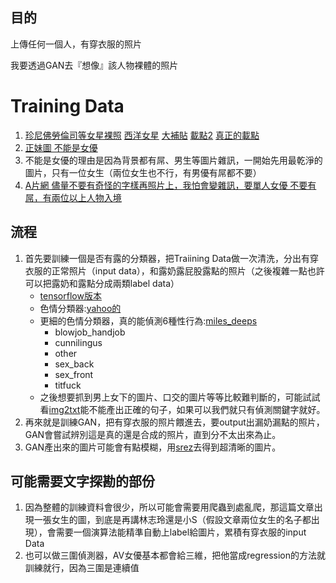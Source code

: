 ## 目的

上傳任何一個人，有穿衣服的照片

我要透過GAN去『想像』該人物裸體的照片

# Training Data

1. [珍尼佛勞倫司等女星裸照](https://www.celebjihad.com/category/jennifer-lawrence/) [西洋女星](https://dark.getez.info/158751) [大補貼](http://tw.dufeed.com/article/content_136492.html?is_adult=1) [載點2](https://thefappening.wiki/) [真正的載點](https://kutlime.wordpress.com/fappening-celebrity-photo-foto-download/)
2. [正妹圖 不能是女優](https://www.jkforum.net/forum.php?gid=573)
3. 不能是女優的理由是因為背景都有屌、男生等圖片雜訊，一開始先用最乾淨的圖片，只有一位女生（兩位女生也不行，有男優有屌都不要）
4. [A片網 儘量不要有奇怪的字樣再照片上，我怕會變雜訊，要單人女優 不要有屌，有兩位以上人物入境](http://www.dmm.co.jp/digital/videoa/-/detail/=/cid=juy00377/?i3_ref=list&i3_ord=3)

## 流程

1. 首先要訓練一個是否有露的分類器，把Traiining Data做一次清洗，分出有穿衣服的正常照片（input data），和露奶露屁股露點的照片（之後複雜一點也許可以把露奶和露點分成兩類label data）
    * [tensorflow版本](https://github.com/bakwc/PornDetector)
    * 色情分類器:[yahoo的](https://github.com/yahoo/open_nsfw)
    * 更細的色情分類器，真的能偵測6種性行為:[miles_deeps](https://github.com/ryanjay0/miles-deep)
        * blowjob_handjob
        * cunnilingus
        * other
        * sex_back
        * sex_front
        * titfuck
    * 之後想要抓到男上女下的圖片、口交的圖片等等比較難判斷的，可能試試看[img2txt](https://github.com/tensorflow/models/tree/master/research/im2txt)能不能產出正確的句子，如果可以我們就只有偵測關鍵字就好。
2. 再來就是訓練GAN，把有穿衣服的照片餵進去，要output出漏奶漏點的照片，GAN會嘗試辨別這是真的還是合成的照片，直到分不太出來為止。
3. GAN產出來的圖片可能會有點模糊，用[srez](https://github.com/david-gpu/srez)去得到超清晰的圖片。

## 可能需要文字探勘的部份

1. 因為整體的訓練資料會很少，所以可能會需要用爬蟲到處亂爬，那這篇文章出現一張女生的圖，到底是再講林志玲還是小S（假設文章兩位女生的名子都出現），會需要一個演算法能精準自動上label給圖片，累積有穿衣服的input Data
2. 也可以做三圍偵測器，AV女優基本都會給三維，把他當成regression的方法就訓練就行，因為三圍是連續值